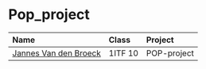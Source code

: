 # Pop_project

| Name                                                           | Class   | Project                                         |
|:---------------------------------------------------------------|:--------|:----------------------------------------------------------|
| [Jannes Van den Broeck](mailto:r0835818@student.thomasmore.be) | 1ITF 10 | POP-project                |